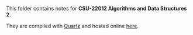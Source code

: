 This folder contains notes for **CSU-22012 Algorithms and Data Structures 2**.

They are compiled with [Quartz](https://github.com/jackyzha0/quartz) and hosted online [here](https://baileylutcd.github.io/csu22012-algorithms-and-data-structures-2/).
